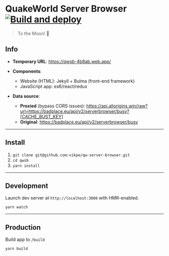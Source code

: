 # QuakeWorld Server Browser [![Build and deploy](https://github.com/vikpe/qw-server-browser/actions/workflows/deploy.yml/badge.svg)](https://github.com/vikpe/qw-server-browser/actions/workflows/deploy.yml)
> To the Moon! 🚀

## Info
* **Temporary URL**: https://qwsb-4b8ab.web.app/
* **Components**: 
  * Website (HTML): Jekyll + Bulma (front-end framework)
  * JavaScript app: es6/react/redux
    
* **Data source**:
  * **Proxied** (bypass CORS issues): https://api.allorigins.win/raw?url=https://badplace.eu/api/v2/serverbrowser/busy?[CACHE_BUST_KEY]
  * **Original**: https://badplace.eu/api/v2/serverbrowser/busy

---

## Install
1. `git clone git@github.com:vikpe/qw-server-browser.git`
1. `cd qwsb`   
1. `yarn install`

---

## Development
Launch dev server at `http://localhost:3000` with HMR-enabled.
```
yarn watch
```

---

## Production
Build app to `/build`
```
yarn build
```
